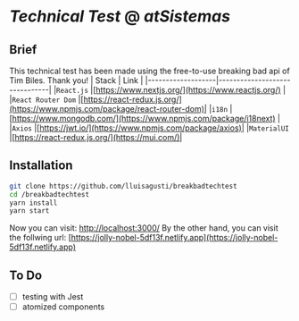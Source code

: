 # _Technical Test_ @ _atSistemas_


## Brief

This technical test has been made using the free-to-use breaking bad api of Tim Biles. Thank you!
| Stack             | Link                          |
|-------------------|-------------------------------|
|`React.js`         |[https://www.nextjs.org/](https://www.reactjs.org/) |
|`React Router Dom` |[https://react-redux.js.org/](https://www.npmjs.com/package/react-router-dom)|
|`i18n`             | [https://www.mongodb.com/](https://www.npmjs.com/package/i18next) |
|`Axios`            |[https://jwt.io/](https://www.npmjs.com/package/axios)|
|`MaterialUI`       |[https://react-redux.js.org/](https://mui.com/)|



## Installation

```bash
git clone https://github.com/lluisagusti/breakbadtechtest
cd /breakbadtechtest
yarn install
yarn start
```

Now you can visit: [http://localhost:3000/](http://localhost:3000/)
By the other hand, you can visit the follwing url: [https://jolly-nobel-5df13f.netlify.app](https://jolly-nobel-5df13f.netlify.app)


## To Do

* [ ] testing with Jest 
* [ ] atomized components 